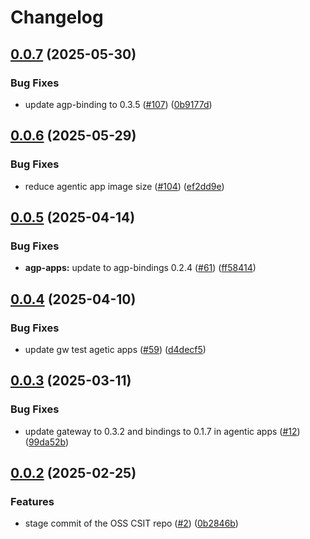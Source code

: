 # Changelog

## [0.0.7](https://github.com/agntcy/csit/compare/agentic-apps-v0.0.6...agentic-apps-v0.0.7) (2025-05-30)


### Bug Fixes

* update agp-binding to 0.3.5 ([#107](https://github.com/agntcy/csit/issues/107)) ([0b9177d](https://github.com/agntcy/csit/commit/0b9177deb8cc043a8b73dc5fc49affabb06dac54))

## [0.0.6](https://github.com/agntcy/csit/compare/agentic-apps-v0.0.5...agentic-apps-v0.0.6) (2025-05-29)


### Bug Fixes

* reduce agentic app image size ([#104](https://github.com/agntcy/csit/issues/104)) ([ef2dd9e](https://github.com/agntcy/csit/commit/ef2dd9e04791b9eeb41daa9fe2260ed14540c57b))

## [0.0.5](https://github.com/agntcy/csit/compare/agentic-apps-v0.0.4...agentic-apps-v0.0.5) (2025-04-14)


### Bug Fixes

* **agp-apps:** update to agp-bindings 0.2.4 ([#61](https://github.com/agntcy/csit/issues/61)) ([ff58414](https://github.com/agntcy/csit/commit/ff584144e51adf872b22382d36bc5fc918cda224))

## [0.0.4](https://github.com/agntcy/csit/compare/agentic-apps-v0.0.3...agentic-apps-v0.0.4) (2025-04-10)


### Bug Fixes

* update gw test agetic apps ([#59](https://github.com/agntcy/csit/issues/59)) ([d4decf5](https://github.com/agntcy/csit/commit/d4decf56b99cedfad9c44fa44eacb39f9967ed7f))

## [0.0.3](https://github.com/agntcy/csit/compare/agentic-apps-v0.0.2...agentic-apps-v0.0.3) (2025-03-11)


### Bug Fixes

* update gateway to 0.3.2 and bindings to 0.1.7 in agentic apps ([#12](https://github.com/agntcy/csit/issues/12)) ([99da52b](https://github.com/agntcy/csit/commit/99da52bd1a49ccd428ab6e2b783c45689c7bc27a))

## [0.0.2](https://github.com/agntcy/csit/compare/agentic-apps-v0.0.1...agentic-apps-v0.0.2) (2025-02-25)


### Features

* stage commit of the OSS CSIT repo ([#2](https://github.com/agntcy/csit/issues/2)) ([0b2846b](https://github.com/agntcy/csit/commit/0b2846b033e96aa125bec459b1875bc5fa985904))
